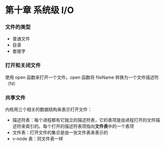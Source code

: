 # 第十章 系统级 I/O

### 文件的类型
- 普通文件
- 目录
- 套接字

### 打开和关闭文件
使用 open 函数来打开一个文件。open 函数将 fileName 转换为一个文件描述符（fd）

### 共享文件
内核用三个相关的数据结构来表示打开文件：

- 描述符表：每个进程都有它独立的描述符表，它的表项是由进程打开的文件描述符来索引的。每个打开的描述符表项指向**文件表**中的一个表项
- 文件表：打开文件的集合是由一张文件表来表示的
- v-node 表：同文件表一样

